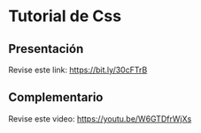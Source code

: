 # Tutorial de Css

## Presentación

Revise este link: https://bit.ly/30cFTrB

## Complementario

Revise este video: https://youtu.be/W6GTDfrWjXs
